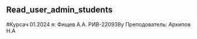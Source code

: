 
 ## Read_user_admin_students
#Курсач 01.2024 
я: Фищев А.А. РИВ-220938у
Преподователь: Архипов Н.А 
